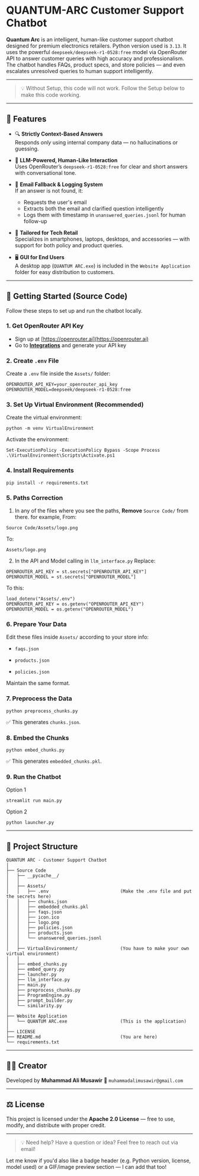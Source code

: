 # QUANTUM-ARC Customer Support Chatbot

**Quantum Arc** is an intelligent, human-like customer support chatbot designed for premium electronics retailers. Python version used is `3.13`. It uses the powerful `deepseek/deepseek-r1-0528:free` model via OpenRouter API to answer customer queries with high accuracy and professionalism. The chatbot handles FAQs, product specs, and store policies — and even escalates unresolved queries to human support intelligently.

---

> 💡 Without Setup, this code will not work. Follow the Setup below to make this code working.

---

## 🚀 Features

- 🔍 **Strictly Context-Based Answers**  
  Responds *only* using internal company data — no hallucinations or guessing.

- 🤖 **LLM-Powered, Human-Like Interaction**  
  Uses OpenRouter’s `deepseek-r1-0528:free` for clear and short answers with conversational tone.

- 📩 **Email Fallback & Logging System**  
  If an answer is not found, it:
  - Requests the user's email
  - Extracts both the email and clarified question intelligently
  - Logs them with timestamp in `unanswered_queries.jsonl` for human follow-up

- 🛒 **Tailored for Tech Retail**  
  Specializes in smartphones, laptops, desktops, and accessories — with support for both policy and product queries.

- 🖥️ **GUI for End Users**  
  A desktop app (`QUANTUM ARC.exe`) is included in the `Website Application` folder for easy distribution to customers.

---

## 🧪 Getting Started (Source Code)

Follow these steps to set up and run the chatbot locally.

### 1. Get OpenRouter API Key

- Sign up at [https://openrouter.ai](https://openrouter.ai)
- Go to **[Integrations](https://openrouter.ai/settings/integrations)** and generate your API key

### 2. Create `.env` File

Create a `.env` file inside the `Assets/` folder:

```
OPENROUTER_API_KEY=your_openrouter_api_key
OPENROUTER_MODEL=deepseek/deepseek-r1-0528:free
```

### 3. Set Up Virtual Environment (Recommended)

Create the virtual environment:
```
python -m venv VirtualEnvironment
```
Activate the environment:
```
Set-ExecutionPolicy -ExecutionPolicy Bypass -Scope Process
.\VirtualEnvironment\Scripts\Activate.ps1
```

### 4. Install Requirements

```
pip install -r requirements.txt
```

### 5. Paths Correction

1. In any of the files where you see the paths, **Remove** `Source Code/` from there.
for example,
From:
```
Source Code/Assets/logo.png
```
To:
```
Assets/logo.png
```

2. In the API and Model calling in `llm_interface.py`
Replace:
```
OPENROUTER_API_KEY = st.secrets["OPENROUTER_API_KEY"]
OPENROUTER_MODEL = st.secrets["OPENROUTER_MODEL"]
```
To this:
```
load_dotenv("Assets/.env")
OPENROUTER_API_KEY = os.getenv("OPENROUTER_API_KEY")
OPENROUTER_MODEL = os.getenv("OPENROUTER_MODEL")
```

### 6. Prepare Your Data

Edit these files inside `Assets/` according to your store info:

- `faqs.json`

- `products.json`

- `policies.json`

Maintain the same format.

### 7. Preprocess the Data

```
python preprocess_chunks.py
```
✅ This generates `chunks.json`.

### 8. Embed the Chunks

```
python embed_chunks.py
```
✅ This generates `embedded_chunks.pkl`.

### 9. Run the Chatbot

Option 1
```
streamlit run main.py
```
Option 2
```
python launcher.py
```

---

## 📁 Project Structure

```
QUANTUM ARC - Customer Support Chatbot
│
├── Source Code
│   ├── __pycache__/
│   │
│   ├── Assets/
│   │   ├── .env                           (Make the .env file and put the secrets here)
│   │   ├── chunks.json
│   │   ├── embedded_chunks.pkl
│   │   ├── faqs.json
│   │   ├── icon.ico
│   │   ├── logo.png
│   │   ├── policies.json
│   │   ├── products.json
│   │   └── unanswered_queries.jsonl
│   │
│   ├── VirtualEnvironment/                (You have to make your own virtual environment)
│   │
│   ├── embed_chunks.py
│   ├── embed_query.py
│   ├── launcher.py
│   ├── llm_interface.py
│   ├── main.py
│   ├── preprocess_chunks.py
│   ├── ProgramEngine.py
│   ├── prompt_builder.py
│   └── similarity.py
│
├── Website Application
│   └── QUANTUM ARC.exe                    (This is the application)
│
├── LICENSE
├── README.md                              (You are here)
└── requirements.txt
```

---

## 👨‍💻 Creator

Developed by **Muhammad Ali Musawir**
📧 `muhammadalimusawir@gmail.com`

---

## ⚖️ License
This project is licensed under the **Apache 2.0 License** — free to use, modify, and distribute with proper credit.

---

> 💡 Need help? Have a question or idea? Feel free to reach out via email!

Let me know if you'd also like a badge header (e.g. Python version, license, model used) or a GIF/image preview section — I can add that too!

